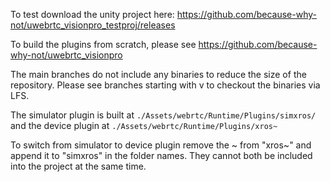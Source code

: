 To test download the unity project here: https://github.com/because-why-not/uwebrtc_visionpro_testproj/releases

To build the plugins from scratch, please see https://github.com/because-why-not/uwebrtc_visionpro

The main branches do not include any binaries to reduce the size of the repository. Please see branches starting with v to checkout the binaries via LFS. 

The simulator plugin is built at `./Assets/webrtc/Runtime/Plugins/simxros/` and the 
device plugin at `./Assets/webrtc/Runtime/Plugins/xros~`

To switch from simulator to device plugin remove the ~ from "xros~" and append it to "simxros" in the folder names.
They cannot both be included into the project at the same time. 
